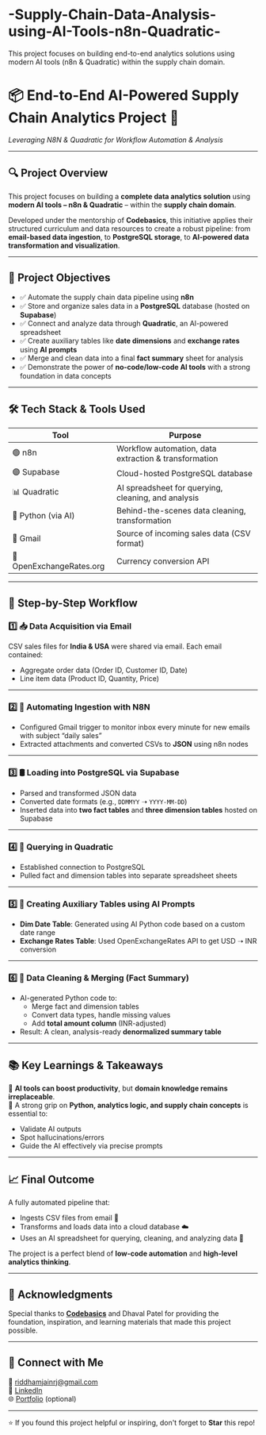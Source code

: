 # -Supply-Chain-Data-Analysis-using-AI-Tools-n8n-Quadratic-
This project focuses on building end-to-end analytics solutions using modern AI tools (n8n &amp; Quadratic) within the supply chain domain.
# 📦 End-to-End AI-Powered Supply Chain Analytics Project 🚀  
*Leveraging N8N & Quadratic for Workflow Automation & Analysis*  

---

## 🔍 **Project Overview**  

This project focuses on building a **complete data analytics solution** using **modern AI tools – n8n & Quadratic** – within the **supply chain domain**.  

Developed under the mentorship of **Codebasics**, this initiative applies their structured curriculum and data resources to create a robust pipeline: from **email-based data ingestion**, to **PostgreSQL storage**, to **AI-powered data transformation and visualization**.

---

## 🧭 **Project Objectives**  
- ✅ Automate the supply chain data pipeline using **n8n**  
- ✅ Store and organize sales data in a **PostgreSQL** database (hosted on **Supabase**)  
- ✅ Connect and analyze data through **Quadratic**, an AI-powered spreadsheet  
- ✅ Create auxiliary tables like **date dimensions** and **exchange rates** using **AI prompts**  
- ✅ Merge and clean data into a final **fact summary** sheet for analysis  
- ✅ Demonstrate the power of **no-code/low-code AI tools** with a strong foundation in data concepts  

---

## 🛠️ **Tech Stack & Tools Used**  
| Tool | Purpose |
|------|---------|
| 🟢 n8n | Workflow automation, data extraction & transformation |
| 🟣 Supabase | Cloud-hosted PostgreSQL database |
| 📊 Quadratic | AI spreadsheet for querying, cleaning, and analysis |
| 🧠 Python (via AI) | Behind-the-scenes data cleaning, transformation |
| 📩 Gmail | Source of incoming sales data (CSV format) |
| 🔗 OpenExchangeRates.org | Currency conversion API |

---

## 🧩 **Step-by-Step Workflow**

### 1️⃣ **📥 Data Acquisition via Email**  
CSV sales files for **India & USA** were shared via email. Each email contained:  
- Aggregate order data (Order ID, Customer ID, Date)  
- Line item data (Product ID, Quantity, Price)

---

### 2️⃣ **🔄 Automating Ingestion with N8N**  
- Configured Gmail trigger to monitor inbox every minute for new emails with subject “daily sales”  
- Extracted attachments and converted CSVs to **JSON** using n8n nodes  

---

### 3️⃣ **🛢️ Loading into PostgreSQL via Supabase**  
- Parsed and transformed JSON data  
- Converted date formats (e.g., `DDMMYY` ➝ `YYYY-MM-DD`)  
- Inserted data into **two fact tables** and **three dimension tables** hosted on Supabase  

---

### 4️⃣ **🧠 Querying in Quadratic**  
- Established connection to PostgreSQL  
- Pulled fact and dimension tables into separate spreadsheet sheets  

---

### 5️⃣ **📅 Creating Auxiliary Tables using AI Prompts**  
- **Dim Date Table**: Generated using AI Python code based on a custom date range  
- **Exchange Rates Table**: Used OpenExchangeRates API to get USD ➝ INR conversion  

---

### 6️⃣ **🧼 Data Cleaning & Merging (Fact Summary)**  
- AI-generated Python code to:
  - Merge fact and dimension tables  
  - Convert data types, handle missing values  
  - Add **total amount column** (INR-adjusted)  
- Result: A clean, analysis-ready **denormalized summary table**  

---

## 📚 **Key Learnings & Takeaways**

🔸 **AI tools can boost productivity**, but **domain knowledge remains irreplaceable**.  
🔸 A strong grip on **Python, analytics logic, and supply chain concepts** is essential to:  
- Validate AI outputs  
- Spot hallucinations/errors  
- Guide the AI effectively via precise prompts  

---

## 📈 **Final Outcome**  
A fully automated pipeline that:  
- Ingests CSV files from email 📧  
- Transforms and loads data into a cloud database ☁️  
- Uses an AI spreadsheet for querying, cleaning, and analyzing data 🤖  

The project is a perfect blend of **low-code automation** and **high-level analytics thinking**.

---

## 🙌 **Acknowledgments**  
Special thanks to [**Codebasics**](https://codebasics.io) and Dhaval Patel for providing the foundation, inspiration, and learning materials that made this project possible.  

---

## 🔗 **Connect with Me**  
📧 riddhamjainrj@gmail.com  
💼 [LinkedIn](https://www.linkedin.com/in/riddhamjain/)  
🌐 [Portfolio](#) (optional)  

---

⭐ If you found this project helpful or inspiring, don't forget to **Star** this repo!

